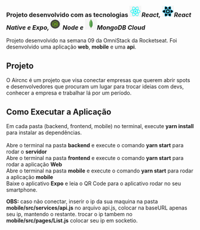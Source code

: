 <h3>Projeto desenvolvido com as tecnologias <i><img src="tec-imgs/reactjs.jpg" height="30" width="32">React, <img src="tec-imgs/reactnative.jpg" height="30" width="32">React Native e Expo,<img src="tec-imgs/node.jpg" height="30" width="32"> Node e <img src="tec-imgs/mongo.jpg" height="30" width="32">MongoDB Cloud</i></h3>

Projeto desenvolvido na semana 09 da OmniStack da Rocketseat. Foi desenvolvido uma aplicação <b>web</b>, <b>mobile</b> e uma <b>api</b>.<br/>

<h2>Projeto</h2>
O Aircnc é um projeto que visa conectar empresas que querem abrir spots e desenvolvedores que procuram um lugar para trocar ideias com devs, conhecer a empresa e trabalhar lá por um período.</br>

<h2>Como Executar a Aplicação</h2>

Em cada pasta (backend, frontend, mobile) no terminal, execute <b>yarn install</b> para instalar as dependências.</br></br>
Abre o terminal na pasta <b>backend</b> e execute o comando <b>yarn start</b> para rodar o <b>servidor</b></br>
Abre o terminal na pasta <b>frontend</b> e execute o comando <b>yarn start</b> para rodar a aplicação <b>Web</b></br>
Abre o terminal na pasta <b>mobile</b> e execute o comando <b>yarn start</b> para rodar a aplicação <b>mobile</b></br>
Baixe o aplicativo <b>Expo</b> e leia o QR Code para o aplicativo rodar no seu smartphone.

<b>OBS:</b> caso não conectar, inserir o ip da sua maquina na pasta  <b>mobile/src/services/api.js</b> no arquivo api.js, colocar na  baseURL apenas seu ip, mantendo o restante.
trocar o ip tambem no <b>mobile/src/pages/List.js</b> colocar seu ip em socketio.
